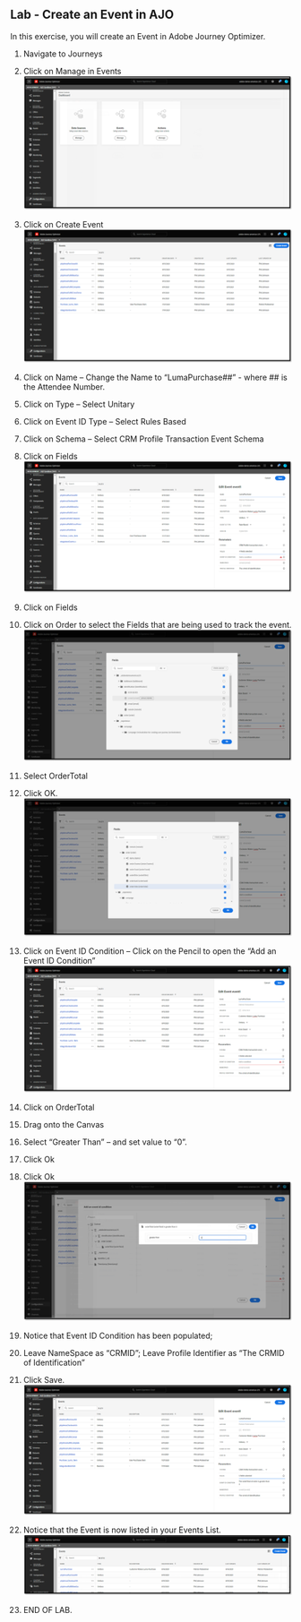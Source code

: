 ## Lab - Create an Event in AJO

In this exercise, you will create an Event in Adobe Journey Optimizer.

1.  Navigate to Journeys
2.  Click on Manage in Events
![Event](https://github.com/adobe-dss-aep/ajo-handson-labs/blob/c3a5eba7996441f20b79aea2e9302a5781060d8a/0.%20Images/Creating_Event_1.png)

3.  Click on Create Event
![Event](https://github.com/adobe-dss-aep/ajo-handson-labs/blob/c3a5eba7996441f20b79aea2e9302a5781060d8a/0.%20Images/Creating_Event_2.png)

4.  Click on Name – Change the Name to “LumaPurchase##”  - where ## is the Attendee Number.
5.  Click on Type – Select Unitary
6.  Click on Event ID Type – Select Rules Based
7.  Click on Schema – Select CRM Profile Transaction Event Schema
8.  Click on Fields
![Event](https://github.com/adobe-dss-aep/ajo-handson-labs/blob/c3a5eba7996441f20b79aea2e9302a5781060d8a/0.%20Images/Creating_Event_3.png)

9.  Click on Fields
10.  Click on Order to select the Fields that are being used to track the event.
![Event](https://github.com/adobe-dss-aep/ajo-handson-labs/blob/c3a5eba7996441f20b79aea2e9302a5781060d8a/0.%20Images/Creating_Event_4.png)

11.  Select OrderTotal
12.  Click OK.
![Event](https://github.com/adobe-dss-aep/ajo-handson-labs/blob/c3a5eba7996441f20b79aea2e9302a5781060d8a/0.%20Images/Creating_Event_5.png)

13.  Click on Event ID Condition – Click on the Pencil to open the “Add an Event ID Condition”
![Event](https://github.com/adobe-dss-aep/ajo-handson-labs/blob/c3a5eba7996441f20b79aea2e9302a5781060d8a/0.%20Images/Creating_Event_6.png)

14.  Click on OrderTotal
15.  Drag onto the Canvas 
16.  Select “Greater Than” – and set value to “0”.
17.  Click Ok
18.  Click Ok
![Event](https://github.com/adobe-dss-aep/ajo-handson-labs/blob/c3a5eba7996441f20b79aea2e9302a5781060d8a/0.%20Images/Creating_Event_7.png)

19.  Notice that Event ID Condition has been populated;
20.  Leave NameSpace as “CRMID”;  Leave Profile Identifier as “The CRMID of Identification”
21.  Click Save.
![Event](https://github.com/adobe-dss-aep/ajo-handson-labs/blob/c3a5eba7996441f20b79aea2e9302a5781060d8a/0.%20Images/Creating_Event_8.png)

22.  Notice that the Event is now listed in your Events List.
![Event](https://github.com/adobe-dss-aep/ajo-handson-labs/blob/c3a5eba7996441f20b79aea2e9302a5781060d8a/0.%20Images/Creating_Event_9.png)


23.  END OF LAB.
